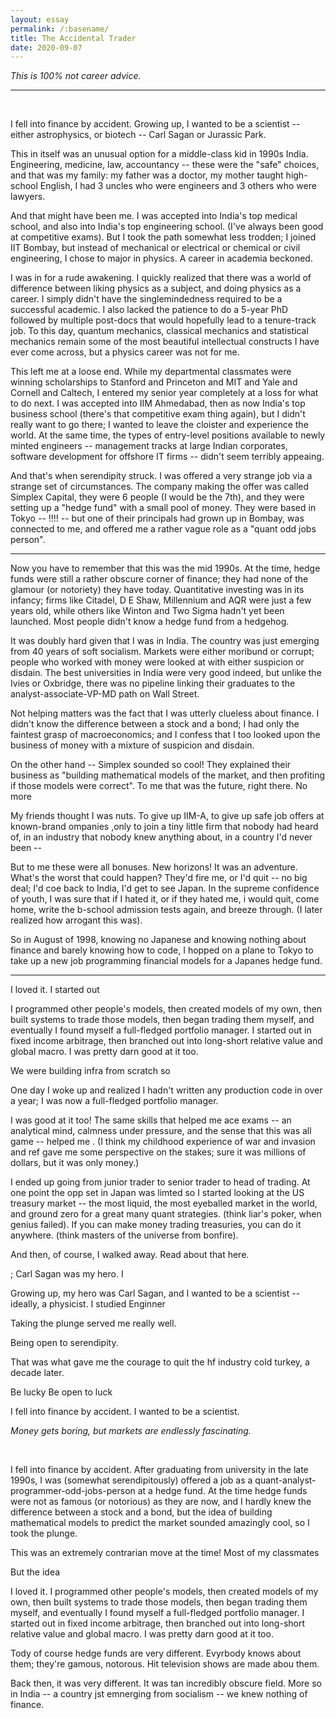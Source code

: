 ```yaml
---
layout: essay
permalink: /:basename/
title: The Accidental Trader
date: 2020-09-07
---
```


*This is 100% not career advice.*

----

<br/>

I fell into finance by accident.  Growing up, I wanted to be a scientist -- either astrophysics, or biotech -- Carl Sagan or Jurassic Park.

This in itself was an unusual option for a middle-class kid in 1990s India.  Engineering, medicine, law, accountancy -- these were the "safe" choices, and that was my family: my father was a doctor, my mother taught high-school English, I had 3 uncles who were engineers and 3 others who were lawyers.  

And that might have been me.  I was accepted into India's top medical school, and also into India's top engineering school.  (I've always been good at competitive exams).  But I took the path somewhat less trodden; I joined IIT Bombay, but instead of mechanical or electrical or chemical or civil engineering, I chose to major in physics.  A career in academia beckoned.

I was in for a rude awakening.  I quickly realized that there was a world of difference between liking physics as a subject, and doing physics as a career.  I simply didn't have the singlemindedness required to be a successful academic.  I also lacked the patience to do a 5-year PhD followed by multiple post-docs that would hopefully lead to a tenure-track job.  To this day, quantum mechanics, classical mechanics and statistical mechanics remain some of the most beautiful intellectual constructs I have ever come across, but a physics career was not for me.

This left me at a loose end.  While my departmental classmates were winning scholarships to Stanford and Princeton and MIT and Yale and Cornell and Caltech, I entered my senior year completely at a loss for what to do next.  I was accepted into IIM Ahmedabad, then as now India's top business school (there's that competitive exam thing again), but I didn't really want to go there;  I wanted to leave the cloister and experience the world.  At the same time, the types of entry-level positions available to newly minted engineers -- management tracks at large Indian corporates, software development for offshore IT firms -- didn't seem terribly appeaing.


And that's when serendipity struck.  I was offered a very strange job via a strange set of circumstances.  The company making the offer was called Simplex Capital, they were 6 people (I would be the 7th), and they were setting up a "hedge fund" with a small pool of money.  They were based in Tokyo -- !!!! -- but one of their principals had grown up in Bombay, was connected to me, and offered me a rather vague role as a "quant odd jobs person".  


----


Now you have to remember that this was the mid 1990s.  At the time, hedge funds were still a rather obscure corner of finance; they had none of the glamour (or notoriety) they have today.  Quantitative investing was in its infancy; firms like Citadel, D E Shaw, Millennium and AQR were just a few years old, while others like Winton and Two Sigma hadn't yet been launched.  Most people didn't know a hedge fund from a hedgehog. 

It was doubly hard given that I was in India.  The country was just emerging from 40 years of soft socialism.  Markets were either moribund or corrupt; people who worked with money were looked at with either suspicion or disdain.  The best universities in India were very good indeed, but unlike the Ivies or Oxbridge, there was no pipeline linking their graduates to the analyst-associate-VP-MD path on Wall Street.

Not helping matters was the fact that I was utterly clueless about finance.  I didn't know the difference between a stock and a bond; I had only the faintest grasp of macroeconomics; and I confess that I too looked upon the business of money with a mixture of suspicion and disdain.

On the other hand -- Simplex sounded so cool!  They explained their business as  "building mathematical models of the market, and then profiting if those models were correct".  To me that was the future, right there.  No more 

My friends thought I was nuts.  To give up IIM-A, to give up safe job offers at known-brand ompanies ,only to join a tiny little firm that nobody had heard of, in an industry that nobody knew anything about, in a country I'd never been -- 

But to me these were all bonuses.  New horizons!  It was an adventure.  What's the worst that could happen?  They'd fire me, or I'd quit -- no big deal; I'd coe back to India,  I'd get to see Japan.  In the supreme confidence of youth, I was sure that if I hated it, or if they hated me, i would quit, come home, write the b-school admission tests again, and breeze through.  (I later realized how arrogant this was).



So in August of 1998, knowing no Japanese and knowing nothing about finance and barely knowing how to code, I hopped on a plane to Tokyo to take up a new job programming financial models for a Japanes hedge fund. 

----

I loved it.  I started out 

I programmed other people's models, then created models of my own, then built systems to trade those models, then began trading them myself, and eventually I found myself a full-fledged portfolio manager.  I started out in fixed income arbitrage, then branched out into long-short relative value and global macro.  I was pretty darn good at it too.

We were building infra from scratch so

One day I woke up and realized I hadn't written any production code in over a year; I was now a full-fledged portfolio manager.

I was good at it too!  The same skills that helped me ace exams -- an analytical mind, calmness under pressure, and the sense that this was all game -- helped me .  (I think my childhood experience of war and invasion and ref gave me some perspective on the stakes; sure it was millions of dollars, but it was only money.)

I ended up going from junior trader to senior trader to head of trading.  At one point the opp set in Japan was limted so I started looking at the US treasury market -- the most liquid, the most eyeballed market in the world, and ground zero for a great many quant strategies.  (think liar's poker, when genius failed).  If you can make money trading treasuries, you can do it anywhere.  (think masters of the universe from bonfire).  

And then, of course, I walked away.  Read about that here. 


; Carl Sagan was my hero.  I 

Growing up, my hero was Carl Sagan, and I wanted to be a scientist -- ideally, a physicist.  I studied Enginner



Taking the plunge served me really well.

Being open to serendipity. 

That was what gave me the courage to quit the hf industry cold turkey, a decade later.



Be lucky
Be open to luck























I fell into finance by accident.  I wanted to be a scientist. 

*Money gets boring, but markets are endlessly fascinating.*

<br/>


I fell into finance by accident.  After graduating from university in the late 1990s, I was (somewhat serendipitously) offered a job as a quant-analyst-programmer-odd-jobs-person at a hedge fund.  At the time hedge funds were not as famous (or notorious) as they are now, and I hardly knew the difference between a stock and a bond, but the idea of building mathematical models to predict the market sounded amazingly cool, so I took the plunge.

This was an extremely contrarian move at the time!  Most of my classmates 

But the idea 

I loved it.  I programmed other people's models, then created models of my own, then built systems to trade those models, then began trading them myself, and eventually I found myself a full-fledged portfolio manager.  I started out in fixed income arbitrage, then branched out into long-short relative value and global macro.  I was pretty darn good at it too.


Tody of course hedge funds are very different.  Evyrbody knows about them; they're gamous, notorous.  Hit television shows are made abou them.  

Back then, it was very different.  It was tan incredibly obscure field.  More so in India -- a country jst emnerging from socialism -- we knew nothing of finance.
